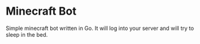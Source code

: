 # Minecraft Bot

Simple minecraft bot written in Go. It will log into your server and will try to sleep in the bed.
